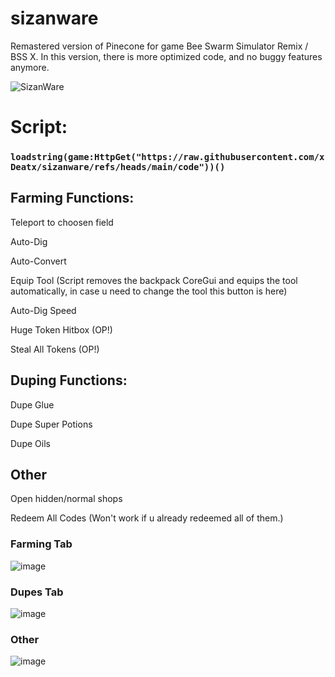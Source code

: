  
# sizanware
Remastered version of Pinecone for game Bee Swarm Simulator Remix / BSS X. In this version, there is more optimized code, and no buggy features anymore.

![SizanWare](https://github.com/user-attachments/assets/ee207e04-026f-4714-b258-9227a72d4bc4)

# Script:
### ```loadstring(game:HttpGet("https://raw.githubusercontent.com/xDeatx/sizanware/refs/heads/main/code"))() ```


## Farming Functions:
Teleport to choosen field

Auto-Dig

Auto-Convert

Equip Tool (Script removes the backpack CoreGui and equips the tool automatically, in case u need to change the tool this button is here)

Auto-Dig Speed

Huge Token Hitbox (OP!)

Steal All Tokens (OP!)

## Duping Functions:
Dupe Glue

Dupe Super Potions

Dupe Oils

## Other
Open hidden/normal shops

Redeem All Codes (Won't work if u already redeemed all of them.)


### Farming Tab
![image](https://github.com/user-attachments/assets/19657b0a-8d53-44e8-8698-875cf96cd7eb)
### Dupes Tab
![image](https://github.com/user-attachments/assets/0b83c649-56cd-41cb-bd8f-004d1c9a34a4)
### Other
![image](https://github.com/user-attachments/assets/63072413-b171-4b47-b2ca-da2cb9298da8)



